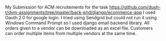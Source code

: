 My Submission for ACM recruitements for the task https://github.com/dush-t/dvm-assignments/tree/master/back-end/django/ecommerce-app I used Oauth 2.0 for google login. I tried using Sendgrid but could not run it using Windows Command Prompt so I used django email backend library. All orders given to a vendor can be downloaded as an excel file. Customers can order multiple items from multiple vendors at the same time.
